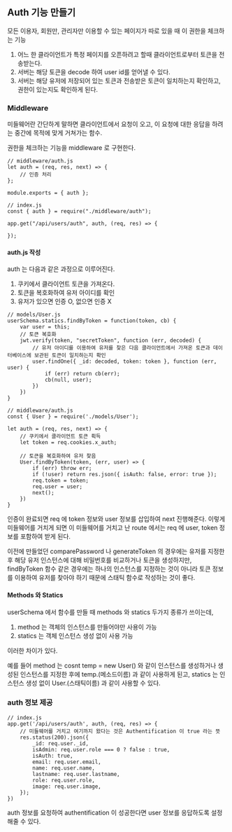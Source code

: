 ## Auth 기능 만들기

모든 이용자, 회원만, 관리자만 이용할 수 있는 페이지가 따로 있을 때 이 권한을 체크하는 기능

1. 어느 한 클라이언트가 특정 페이지를 오픈하려고 할때 클라이언트로부터 토큰을 전송받는다.
2. 서버는 해당 토큰을 decode 하여 user id를 얻어낼 수 있다.
3. 서버는 해당 유저에 저장되어 있는 토큰과 전송받은 토큰이 일치하는지 확인하고, 권한이 있는지도 확인하게 된다.

### Middleware

미들웨어란 간단하게 말하면 클라이언트에서 요청이 오고, 이 요청에 대한 응답을 하려는 중간에 목적에 맞게 거쳐가는 함수.

권한을 체크하는 기능을 middleware 로 구현한다.

```
// middleware/auth.js
let auth = (req, res, next) => {
    // 인증 처리
};

module.exports = { auth };
```

```
// index.js
const { auth } = require("./middleware/auth");

app.get("/api/users/auth", auth, (req, res) => {

});
```

#### auth.js 작성

auth 는 다음과 같은 과정으로 이루어진다.

1. 쿠키에서 클라이언트 토큰을 가져온다.
2. 토큰을 복호화하여 유저 아이디를 확인
3. 유저가 있으면 인증 O, 없으면 인증 X

```
// models/User.js
userSchema.statics.findByToken = function(token, cb) {
    var user = this;
    // 토큰 복호화
    jwt.verify(token, "secretToken", function (err, decoded) {
        // 유저 아이디를 이용하여 유저를 찾은 다음 클라이언트에서 가져온 토큰과 데이터베이스에 보관된 토큰이 일치하는지 확인
        user.findOne({ _id: decoded, token: token }, function (err, user) {
            if (err) return cb(err);
            cb(null, user);
        })
    })
}
```

```
// middleware/auth.js
const { User } = require('./models/User');

let auth = (req, res, next) => {
    // 쿠키에서 클라이언트 토큰 획득
    let token = req.cookies.x_auth;

    // 토큰을 복호화하여 유저 찾음
    User.findByToken(token, (err, user) => {
        if (err) throw err;
        if (!user) return res.json({ isAuth: false, error: true });
        req.token = token;
        req.user = user;
        next();
    })
}
```

인증이 완료되면 req 에 token 정보와 user 정보를 삽입하여 next 진행해준다. 이렇게 미들웨어를 거치게 되면 이 미들웨어를 거치고 난 route 에서는 req 에 user, token 정보를 포함하여 받게 된다.

이전에 만들었던 comparePassword 나 generateToken 의 경우에는 유저를 지정한 후 해당 유저 인스턴스에 대해 비밀번호를 비교하거나 토큰을 생성하지만, findByToken 함수 같은 경우에는 하나의 인스턴스를 지정하는 것이 아니라 토큰 정보를 이용하여 유저를 찾아야 하기 때문에 스태틱 함수로 작성하는 것이 좋다.

#### Methods 와 Statics

userSchema 에서 함수를 만들 때 methods 와 statics 두가지 종류가 쓰이는데,

1. method 는 객체의 인스턴스를 만들어야만 사용이 가능
2. statics 는 객체 인스턴스 생성 없이 사용 가능

이러한 차이가 있다.

예를 들어 method 는 cosnt temp = new User() 와 같이 인스턴스를 생성하거나 생성된 인스턴스를 지정한 후에 temp.(메소드이름) 과 같이 사용하게 된고, statics 는 인스턴스 생성 없이 User.(스태틱이름) 과 같이 사용할 수 있다.

### auth 정보 제공

```
// index.js
app.get('/api/users/auth', auth, (req, res) => {
    // 미들웨어를 거치고 여기까지 왔다는 것은 Authentification 이 true 라는 뜻
    res.status(200).json({
        _id: req.user._id,
        isAdmin: req.user.role === 0 ? false : true,
        isAuth: true,
        email: req.user.email,
        name: req.user.name,
        lastname: req.user.lastname,
        role: req.user.role,
        image: req.user.image,
    });
})
```

auth 정보를 요청하여 authentification 이 성공한다면 user 정보를 응답하도록 설정해줄 수 있다.